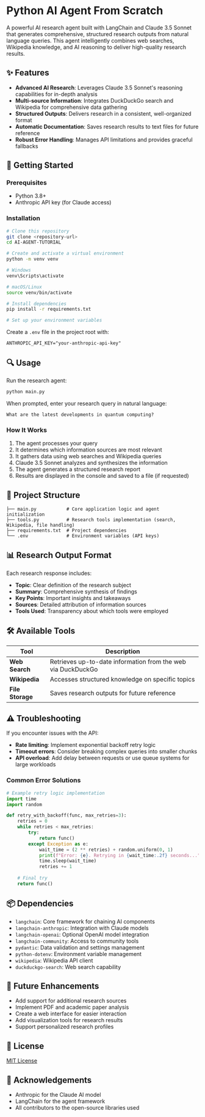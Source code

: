 # Python AI Agent From Scratch

A powerful AI research agent built with LangChain and Claude 3.5 Sonnet that generates comprehensive, structured research outputs from natural language queries. This agent intelligently combines web searches, Wikipedia knowledge, and AI reasoning to deliver high-quality research results.

## ✨ Features

- **Advanced AI Research**: Leverages Claude 3.5 Sonnet's reasoning capabilities for in-depth analysis
- **Multi-source Information**: Integrates DuckDuckGo search and Wikipedia for comprehensive data gathering
- **Structured Outputs**: Delivers research in a consistent, well-organized format
- **Automatic Documentation**: Saves research results to text files for future reference
- **Robust Error Handling**: Manages API limitations and provides graceful fallbacks

## 🚀 Getting Started

### Prerequisites

- Python 3.8+
- Anthropic API key (for Claude access)

### Installation

```bash
# Clone this repository
git clone <repository-url>
cd AI-AGENT-TUTORIAL

# Create and activate a virtual environment
python -m venv venv

# Windows
venv\Scripts\activate

# macOS/Linux
source venv/bin/activate

# Install dependencies
pip install -r requirements.txt

# Set up your environment variables
```

Create a `.env` file in the project root with:

```
ANTHROPIC_API_KEY="your-anthropic-api-key"
```

## 🔍 Usage

Run the research agent:

```bash
python main.py
```

When prompted, enter your research query in natural language:

```
What are the latest developments in quantum computing?
```

### How It Works

1. The agent processes your query
2. It determines which information sources are most relevant
3. It gathers data using web searches and Wikipedia queries
4. Claude 3.5 Sonnet analyzes and synthesizes the information
5. The agent generates a structured research report
6. Results are displayed in the console and saved to a file (if requested)

## 📁 Project Structure

```
├── main.py           # Core application logic and agent initialization
├── tools.py          # Research tools implementation (search, Wikipedia, file handling)
├── requirements.txt  # Project dependencies
└── .env              # Environment variables (API keys)
```

## 📊 Research Output Format

Each research response includes:

- **Topic**: Clear definition of the research subject
- **Summary**: Comprehensive synthesis of findings
- **Key Points**: Important insights and takeaways
- **Sources**: Detailed attribution of information sources
- **Tools Used**: Transparency about which tools were employed

## 🛠️ Available Tools

| Tool | Description |
|------|-------------|
| **Web Search** | Retrieves up-to-date information from the web via DuckDuckGo |
| **Wikipedia** | Accesses structured knowledge on specific topics |
| **File Storage** | Saves research outputs for future reference |

## ⚠️ Troubleshooting

If you encounter issues with the API:

- **Rate limiting**: Implement exponential backoff retry logic
- **Timeout errors**: Consider breaking complex queries into smaller chunks
- **API overload**: Add delay between requests or use queue systems for large workloads

### Common Error Solutions

```python
# Example retry logic implementation
import time
import random

def retry_with_backoff(func, max_retries=3):
    retries = 0
    while retries < max_retries:
        try:
            return func()
        except Exception as e:
            wait_time = (2 ** retries) + random.uniform(0, 1)
            print(f"Error: {e}. Retrying in {wait_time:.2f} seconds...")
            time.sleep(wait_time)
            retries += 1
    
    # Final try
    return func()
```

## 📦 Dependencies

- `langchain`: Core framework for chaining AI components
- `langchain-anthropic`: Integration with Claude models
- `langchain-openai`: Optional OpenAI model integration
- `langchain-community`: Access to community tools
- `pydantic`: Data validation and settings management
- `python-dotenv`: Environment variable management
- `wikipedia`: Wikipedia API client
- `duckduckgo-search`: Web search capability

## 🔮 Future Enhancements

- Add support for additional research sources
- Implement PDF and academic paper analysis
- Create a web interface for easier interaction
- Add visualization tools for research results
- Support personalized research profiles

## 📄 License

[MIT License](LICENSE)

## 🙏 Acknowledgements

- Anthropic for the Claude AI model
- LangChain for the agent framework
- All contributors to the open-source libraries used